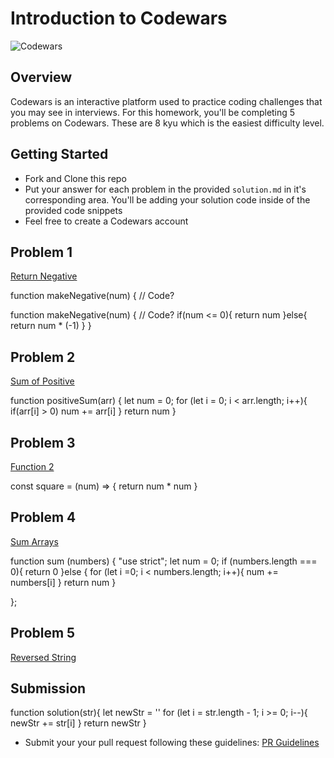 # Introduction to Codewars

![Codewars](https://external-content.duckduckgo.com/iu/?u=https%3A%2F%2Ftse4.mm.bing.net%2Fth%3Fid%3DOIP.wW8sg4sEIu9PU-iq9Ds2mQHaCh%26pid%3DApi&f=1)

## Overview

Codewars is an interactive platform used to practice coding challenges that you may see in interviews. For this homework, you'll be completing 5 problems on Codewars. These are 8 kyu which is the easiest difficulty level.

## Getting Started

- Fork and Clone this repo
- Put your answer for each problem in the provided `solution.md` in it's corresponding area. You'll be adding your solution code inside of the provided code snippets
- Feel free to create a Codewars account

## Problem 1

[Return Negative](https://www.codewars.com/kata/55685cd7ad70877c23000102)

function makeNegative(num) {
// Code?

function makeNegative(num) {
// Code?
if(num <= 0){
return num
}else{
return num \* (-1)
}
}

## Problem 2

[Sum of Positive](https://www.codewars.com/kata/5715eaedb436cf5606000381)

function positiveSum(arr) {
let num = 0;
for (let i = 0; i < arr.length; i++){
if(arr[i] > 0) num += arr[i]
}
return num
}

## Problem 3

[Function 2](https://www.codewars.com/kata/523b623152af8a30c6000027)

const square = (num) => {
return num \* num
}

## Problem 4

[Sum Arrays](https://www.codewars.com/kata/53dc54212259ed3d4f00071c)

function sum (numbers) {
"use strict";
let num = 0;
if (numbers.length === 0){
return 0
}else {
for (let i =0; i < numbers.length; i++){
num += numbers[i]
}
return num
}

};

## Problem 5

[Reversed String](https://www.codewars.com/kata/5168bb5dfe9a00b126000018)

## Submission

function solution(str){
let newStr = ''
for (let i = str.length - 1; i >= 0; i--){
newStr += str[i]
}
return newStr
}

- Submit your your pull request following these guidelines: [PR Guidelines](https://github.com/SEI-R-2-22/template_pull_request)
